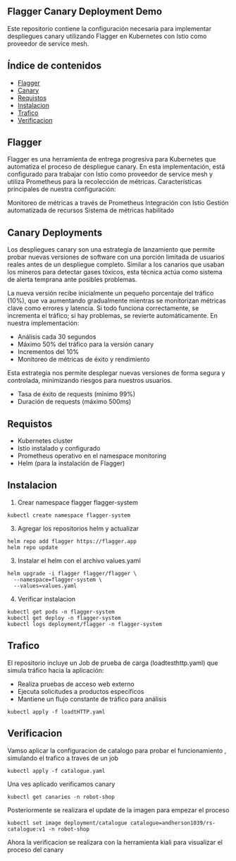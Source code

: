 ## Flagger Canary Deployment Demo
Este repositorio contiene la configuración necesaria para implementar despliegues canary utilizando Flagger en Kubernetes con Istio como proveedor de service mesh.

## Índice de contenidos
* [Flagger](#item1)
* [Canary](#item2)
* [Requistos](#item3)
* [Instalacion](#item4)
* [Trafico](#item5)
* [Verificacion](#item6)

<a name="item1"></a>
## Flagger
Flagger es una herramienta de entrega progresiva para Kubernetes que automatiza el proceso de despliegue canary. En esta implementación, está configurado para trabajar con Istio como proveedor de service mesh y utiliza Prometheus para la recolección de métricas.
Características principales de nuestra configuración:

Monitoreo de métricas a través de Prometheus
Integración con Istio
Gestión automatizada de recursos
Sistema de métricas habilitado

<a name="item2"></a>
## Canary Deployments
Los despliegues canary son una estrategia de lanzamiento que permite probar nuevas versiones de software con una porción limitada de usuarios reales antes de un despliegue completo. Similar a los canarios que usaban los mineros para detectar gases tóxicos, esta técnica actúa como sistema de alerta temprana ante posibles problemas.

La nueva versión recibe inicialmente un pequeño porcentaje del tráfico (10%), que va aumentando gradualmente mientras se monitorizan métricas clave como errores y latencia. Si todo funciona correctamente, se incrementa el tráfico; si hay problemas, se revierte automáticamente.
En nuestra implementación:

- Análisis cada 30 segundos
- Máximo 50% del tráfico para la versión canary
- Incrementos del 10%
- Monitoreo de métricas de éxito y rendimiento

Esta estrategia nos permite desplegar nuevas versiones de forma segura y controlada, minimizando riesgos para nuestros usuarios.

- Tasa de éxito de requests (mínimo 99%)
- Duración de requests (máximo 500ms)

<a name="item3"></a>
## Requistos

- Kubernetes cluster
- Istio instalado y configurado
- Prometheus operativo en el namespace monitoring
- Helm (para la instalación de Flagger)

<a name="item4"></a>
## Instalacion

1. Crear namespace flagger flagger-system
```
kubectl create namespace flagger-system
```
3. Agregar los repositorios helm y actualizar
```
helm repo add flagger https://flagger.app
helm repo update
```
3. Instalar el helm con el archivo values.yaml
```
helm upgrade -i flagger flagger/flagger \
  --namespace=flagger-system \
  --values=values.yaml
```
4. Verificar instalacion
```
kubectl get pods -n flagger-system
kubectl get deploy -n flagger-system
kubectl logs deployment/flagger -n flagger-system
```

<a name="item5"></a>
## Trafico

El repositorio incluye un Job de prueba de carga (loadtesthttp.yaml) que simula tráfico hacia la aplicación:

- Realiza pruebas de acceso web externo
- Ejecuta solicitudes a productos específicos
- Mantiene un flujo constante de tráfico para análisis

```
kubectl apply -f loadtHTTP.yaml
```

<a name="item6"></a>
## Verificacion

Vamso aplicar la configuracion de catalogo para probar el funcionamiento , simulando el trafico a traves de un job 
```
kubectl apply -f catalogue.yaml
```
Una ves aplicado verificamos canary 
```
kubectl get canaries -n robot-shop
```
Posteriormente se realizara el update de la imagen para empezar el proceso 
```
kubectl set image deployment/catalogue catalogue=andherson1039/rs-catalogue:v1 -n robot-shop
```

Ahora la verificacion se realizara con la herramienta kiali para visualizar el proceso del canary 


